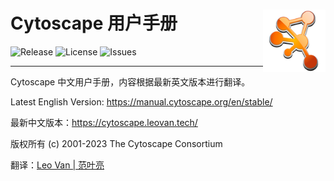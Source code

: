 # Cytoscape 用户手册 <img src="docs/images/cytoscape3-icon.png" align="right" alt="logo" width="100" height="100" style="border: none; float: right;" />
![Release](https://img.shields.io/github/release/leovan/cytoscape-manual.svg)
![License](https://img.shields.io/github/license/leovan/cytoscape-manual.svg)
![Issues](https://img.shields.io/github/issues/leovan/cytoscape-manual.svg)

---

Cytoscape 中文用户手册，内容根据最新英文版本进行翻译。

Latest English Version: https://manual.cytoscape.org/en/stable/

最新中文版本：https://cytoscape.leovan.tech/

版权所有 (c) 2001-2023 The Cytoscape Consortium

翻译：[Leo Van | 范叶亮](https://leovan.me)
